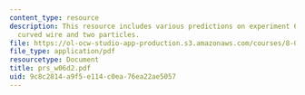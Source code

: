 ```yaml
---
content_type: resource
description: This resource includes various predictions on experiment 6, bent wire,
  curved wire and two particles.
file: https://ol-ocw-studio-app-production.s3.amazonaws.com/courses/8-02t-electricity-and-magnetism-spring-2005/9c8c2814a9f5e114c0ea76ea22ae5057_prs_w06d2.pdf
file_type: application/pdf
resourcetype: Document
title: prs_w06d2.pdf
uid: 9c8c2814-a9f5-e114-c0ea-76ea22ae5057
---
```

